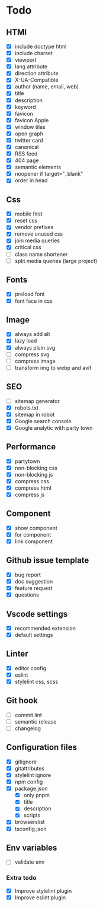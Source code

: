 # Todo

## HTMl

- [x] include doctype html
- [x] include charset
- [x] viewport
- [x] lang attribute
- [x] direction attribute
- [x] X-UA-Compatible
- [x] author (name, email, web)
- [x] title
- [x] description
- [x] keyword
- [x] favicon
- [x] favicon Apple
- [x] window tiles
- [x] open graph
- [x] twitter card
- [x] canonical
- [x] RSS feed
- [x] 404 page
- [x] semantic elements
- [x] noopener if target="_blank"
- [x] order in head

## Css

- [x] mobile first
- [x] reset css
- [x] vendor prefixes
- [x] remove unused css
- [x] join media queries
- [x] critical css
- [ ] class name shortener
- [ ] split media queries (large project)

## Fonts

- [x] preload font
- [x] font face in css

## Image

- [x] always add alt
- [x] lazy load
- [x] always plain svg
- [ ] compress svg
- [ ] compress image
- [ ] transform img to webp and avif

## SEO

- [ ] sitemap generator
- [x] robots.txt
- [x] sitemap in robot
- [x] Google search console
- [x] Google analytic with party town

## Performance

- [x] partytown
- [x] non-blocking css
- [x] non-blocking js
- [x] compress css
- [x] compress html
- [x] compress js

## Component

- [x] show component
- [x] for component
- [x] link component

## Github issue template

- [x] bug report
- [x] doc suggestion
- [x] feature request
- [x] questions

## Vscode settings

- [x] recommended extension
- [x] default settings

## Linter

- [x] editor config
- [x] eslint
- [x] stylelint css, scss

## Git hook

- [ ] commit lint
- [ ] semantic release
- [ ] changelog

## Configuration files

- [x] gitignore
- [x] gitattributes
- [x] stylelint ignore
- [x] npm config
- [x] package.json
  - [x] only pnpm
  - [x] title
  - [x] description
  - [x] scripts
- [x] browserslist
- [x] tsconfig.json

## Env variables

- [ ] validate env

### Extra todo

- [x] Improve stylelint plugin
- [x] Improve eslint plugin
